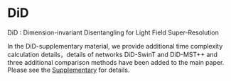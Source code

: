 # DiD
DiD : Dimension-invariant Disentangling for Light Field Super-Resolution

In the DiD-supplementary material, we provide additional time complexity calculation details，details of networks DiD-SwinT and DiD-MST++ and three additional comparison methods have been added to the main paper. Please see the <a href="https://github.com/YuxinBao/DiD/blob/main/DiD-supplementary.md" target="_blank">Supplementary</a> for details.
